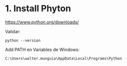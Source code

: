 # 1. Install Phyton

https://www.python.org/downloads/

Validar:
```
python --version
```

Add PATH en Variables de Windows:
```
C:\Users\walter.munguia\AppData\Local\Programs\Python
```
